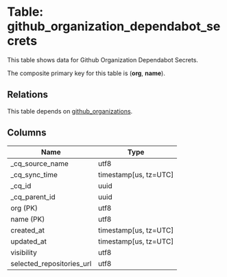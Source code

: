 # Table: github_organization_dependabot_secrets

This table shows data for Github Organization Dependabot Secrets.

The composite primary key for this table is (**org**, **name**).

## Relations

This table depends on [github_organizations](github_organizations).

## Columns

| Name          | Type          |
| ------------- | ------------- |
|_cq_source_name|utf8|
|_cq_sync_time|timestamp[us, tz=UTC]|
|_cq_id|uuid|
|_cq_parent_id|uuid|
|org (PK)|utf8|
|name (PK)|utf8|
|created_at|timestamp[us, tz=UTC]|
|updated_at|timestamp[us, tz=UTC]|
|visibility|utf8|
|selected_repositories_url|utf8|